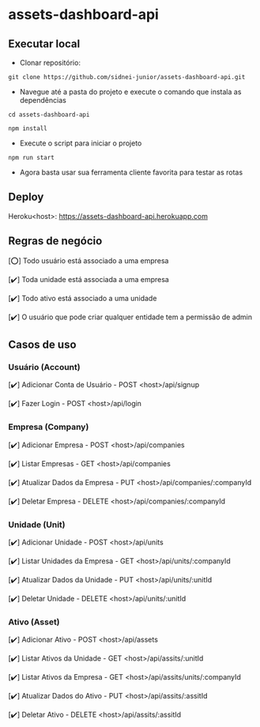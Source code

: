 # assets-dashboard-api

## Executar local


- Clonar repositório: 

```git clone https://github.com/sidnei-junior/assets-dashboard-api.git```

- Navegue até a pasta do projeto e execute o comando que instala as dependências

```cd assets-dashboard-api```

```npm install```

- Execute o script para iniciar o projeto

```npm run start```

- Agora basta usar sua ferramenta cliente favorita para testar as rotas

## Deploy

Heroku\<host\>: https://assets-dashboard-api.herokuapp.com

## Regras de negócio

[⭕] Todo usuário está associado a uma empresa

[✔️] Toda unidade está associada a uma empresa

[✔️] Todo ativo está associado a uma unidade

[✔️] O usuário que pode criar qualquer entidade tem a permissão de admin

## Casos de uso

### Usuário (Account)

[✔️] Adicionar Conta de Usuário - POST \<host\>/api/signup

[✔️] Fazer Login - POST \<host\>/api/login

### Empresa (Company)

[✔️] Adicionar Empresa - POST \<host\>/api/companies

[✔️] Listar Empresas - GET \<host\>/api/companies

[✔️] Atualizar Dados da Empresa - PUT \<host\>/api/companies/:companyId

[✔️] Deletar Empresa - DELETE \<host\>/api/companies/:companyId

### Unidade (Unit)

[✔️] Adicionar Unidade - POST \<host\>/api/units

[✔️] Listar Unidades da Empresa - GET \<host\>/api/units/:companyId

[✔️] Atualizar Dados da Unidade - PUT \<host\>/api/units/:unitId

[✔️] Deletar Unidade - DELETE \<host\>/api/units/:unitId

### Ativo (Asset)

[✔️] Adicionar Ativo - POST \<host\>/api/assets

[✔️] Listar Ativos da Unidade - GET \<host\>/api/assits/:unitId

[✔️] Listar Ativos da Empresa - GET \<host\>/api/assits/units/:companyId

[✔️] Atualizar Dados do Ativo - PUT \<host\>/api/assits/:assitId

[✔️] Deletar Ativo - DELETE \<host\>/api/assits/:assitId
